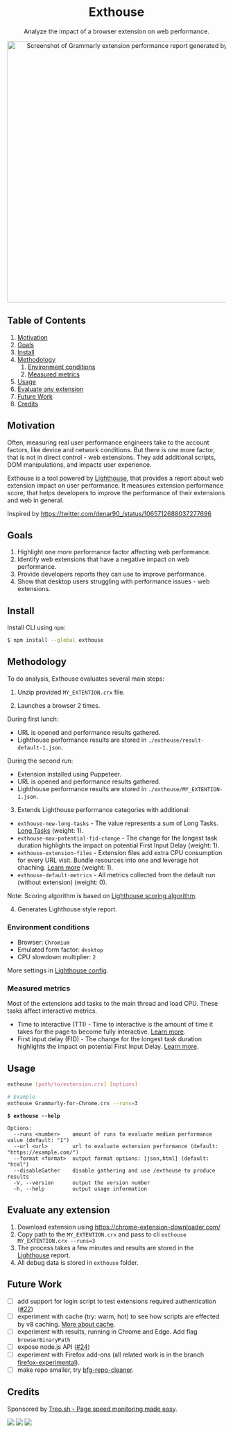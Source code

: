 <p align="center">
  <h1 align="center">
    Exthouse
  </h1>
</p>

<p align="center">
  Analyze the impact of a browser extension on web performance.
</p>

<p align="center">
  <img src="https://user-images.githubusercontent.com/158189/59514028-5904e680-8ebc-11e9-9e3f-bb6c9f8b464e.png" width="602" alt="Screenshot of Grammarly extension performance report generated by Exthouse">
</p>

## Table of Contents

1.  [Motivation](#motivation)
1.  [Goals](#goals)
1.  [Install](#install)
1.  [Methodology](#methodology)
    1.  [Environment conditions](#environment-conditions)
    1.  [Measured metrics](#measured-metrics)
1.  [Usage](#usage)
1.  [Evaluate any extension](#evaluate-any-extension)
1.  [Future Work](#future-work)
1.  [Credits](#credits)

## Motivation

Often, measuring real user performance engineers take to the account factors, like device and network conditions.
But there is one more factor, that is not in direct control - web extensions. They add additional scripts, DOM manipulations, and impacts user experience.

Exthouse is a tool powered by [Lighthouse](https://github.com/GoogleChrome/lighthouse), that provides a report about web extension impact on user performance.
It measures extension performance score, that helps developers to improve the performance of their extensions and web in general.

Inspired by https://twitter.com/denar90_/status/1065712688037277696

## Goals

1. Highlight one more performance factor affecting web performance.
2. Identify web extensions that have a negative impact on web performance.
3. Provide developers reports they can use to improve performance.
4. Show that desktop users struggling with performance issues - web extensions.

## Install

Install CLI using `npm`:

```bash
$ npm install --global exthouse
```

## Methodology

To do analysis, Exthouse evaluates several main steps:

1. Unzip provided `MY_EXTENTION.crx` file.

2. Launches a browser 2 times.

  During first lunch:
   - URL is opened and performance results gathered.
   - Lighthouse performance results are stored in `./exthouse/result-default-1.json`.
  
  During the second run:
   - Extension installed using Puppeteer.
   - URL is opened and performance results gathered.
   - Lighthouse performance results are stored in `./exthouse/MY_EXTENTION-1.json`.

3. Extends Lighthouse performance categories with additional:

  - `exthouse-new-long-tasks` - The value represents a sum of Long Tasks. [Long Tasks](https://developer.mozilla.org/en-US/docs/Web/API/Long_Tasks_API) (weight: 1).
  - `exthouse-max-potential-fid-change` - The change for the longest task duration highlights the impact on potential First Input Delay (weight: 1).
  - `exthouse-extension-files` - Extension files add extra CPU consumption for every URL visit. Bundle resources into one and leverage hot chaching. [Learn more](https://v8.dev/blog/code-caching-for-devs) (weight: 1).
  - `exthouse-default-metrics` - All metrics collected from the default run (without extension) (weight: 0).

  Note: Scoring algorithm is based on [Lighthouse scoring algorithm](https://github.com/GoogleChrome/lighthouse/blob/master/docs/scoring.md#how-are-the-scores-weighted).

4. Generates Lighthouse style report.

### Environment conditions

 - Browser: `Chromium`
 - Emulated form factor: `desktop`
 - CPU slowdown multiplier: `2`

More settings in [Lighthouse config](/src/utils/measure-chromium.js#L7).

### Measured metrics

Most of the extensions add tasks to the main thread and load CPU. These tasks affect interactive metrics.

- Time to interactive (TTI) - Time to interactive is the amount of time it takes for the page to become fully interactive. [Learn more](https://developers.google.com/web/tools/lighthouse/audits/time-to-interactive).
- First input delay (FID) - The change for the longest task duration highlights the impact on potential First Input Delay. [Learn more](https://developers.google.com/web/updates/2018/05/first-input-delay).

## Usage

```bash
exthouse [path/to/extension.crx] [options]

# Example
exthouse Grammarly-for-Chrome.crx --runs=3
```

**`$ exthouse --help`**

```
Options:
  --runs <number>    amount of runs to evaluate median performance value (default: "1")
  --url <url>        url to evaluate extension performance (default: "https://example.com/")
  --format <format>  output format options: [json,html] (default: "html")
  --disableGather    disable gathering and use /exthouse to produce results
  -V, --version      output the version number
  -h, --help         output usage information
```

## Evaluate any extension

1. Download extension using https://chrome-extension-downloader.com/
2. Copy path to the `MY_EXTENTION.crx` and pass to cli `exthouse MY_EXTENTION.crx --runs=3`
3. The process takes a few minutes and results are stored in the [Lighthouse](https://github.com/GoogleChrome/lighthouse) report.
4. All debug data is stored in `exthouse` folder.

## Future Work

- [ ] add support for login script to test extensions required authentication ([#22](https://github.com/treosh/exthouse/issues/22))
- [ ] experiment with cache (try: warm, hot) to see how scripts are effected by v8 caching. [More about cache](https://v8.dev/blog/code-caching-for-devs).
- [ ] experiment with results, running in Chrome and Edge. Add flag `browserBinaryPath`
- [ ] expose node.js API ([#24](https://github.com/treosh/exthouse/issues/24))
- [ ] experiment with Firefox add-ons (all related work is in the branch [firefox-experimental](https://github.com/treosh/exthouse/tree/firefox-experimental)).
- [ ] make repo smaller, try [bfg-repo-cleaner](https://github.com/rtyley/bfg-repo-cleaner).

## Credits

Sponsored by [Treo.sh - Page speed monitoring made easy](https://treo.sh).

[![](https://travis-ci.org/treosh/exthouse.png)](https://travis-ci.org/treosh/exthouse)
[![](https://img.shields.io/npm/v/exthouse.svg)](https://npmjs.org/package/exthouse)
[![](https://img.shields.io/badge/license-MIT-blue.svg)](./LICENSE)
